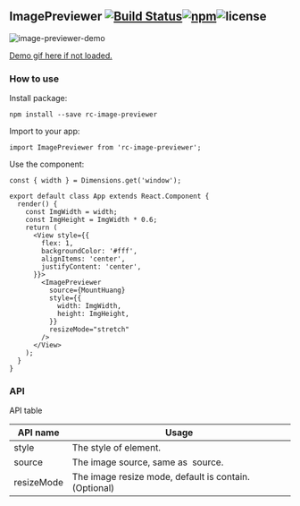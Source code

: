 ## ImagePreviewer [![Build Status](https://travis-ci.org/FaiChou/ImagePreviewer.svg?branch=master)](https://travis-ci.org/FaiChou/ImagePreviewer)[![npm](https://img.shields.io/npm/v/npm.svg)](https://www.npmjs.com/package/rc-image-previewer)![license](https://img.shields.io/github/license/mashape/apistatus.svg)

![image-previewer-demo](https://raw.githubusercontent.com/FaiChou/faichou.github.io/master/img/qiniu/image-previewer-demo.gif)

[Demo gif here if not loaded.](https://raw.githubusercontent.com/FaiChou/faichou.github.io/master/img/qiniu/image-previewer-demo.gif)

### How to use

Install package:

```
npm install --save rc-image-previewer
```

Import to your app:

```
import ImagePreviewer from 'rc-image-previewer';
```

Use the component:

```
const { width } = Dimensions.get('window');

export default class App extends React.Component {
  render() {
    const ImgWidth = width;
    const ImgHeight = ImgWidth * 0.6;
    return (
      <View style={{
        flex: 1,
        backgroundColor: '#fff',
        alignItems: 'center',
        justifyContent: 'center',
      }}>
        <ImagePreviewer
          source={MountHuang}
          style={{
            width: ImgWidth,
            height: ImgHeight,
          }}
          resizeMode="stretch"
        />
      </View>
    );
  }
}
```

### API

API table

API name       | Usage
---------------|----------------------------------------
style          | The style of element.
source         | The image source, same as <Image /> source.
resizeMode     | The image resize mode, default is contain.(Optional)
